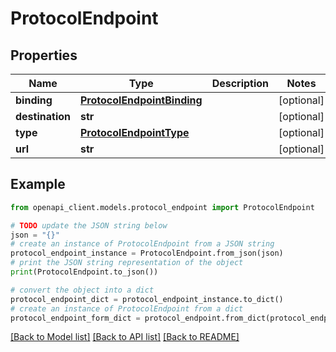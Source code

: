 # ProtocolEndpoint


## Properties

Name | Type | Description | Notes
------------ | ------------- | ------------- | -------------
**binding** | [**ProtocolEndpointBinding**](ProtocolEndpointBinding.md) |  | [optional] 
**destination** | **str** |  | [optional] 
**type** | [**ProtocolEndpointType**](ProtocolEndpointType.md) |  | [optional] 
**url** | **str** |  | [optional] 

## Example

```python
from openapi_client.models.protocol_endpoint import ProtocolEndpoint

# TODO update the JSON string below
json = "{}"
# create an instance of ProtocolEndpoint from a JSON string
protocol_endpoint_instance = ProtocolEndpoint.from_json(json)
# print the JSON string representation of the object
print(ProtocolEndpoint.to_json())

# convert the object into a dict
protocol_endpoint_dict = protocol_endpoint_instance.to_dict()
# create an instance of ProtocolEndpoint from a dict
protocol_endpoint_form_dict = protocol_endpoint.from_dict(protocol_endpoint_dict)
```
[[Back to Model list]](../README.md#documentation-for-models) [[Back to API list]](../README.md#documentation-for-api-endpoints) [[Back to README]](../README.md)


